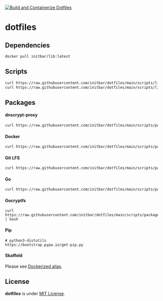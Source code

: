 [![Build and Containerize Dotfiles](https://github.com/initbar/dotfiles/actions/workflows/docker-build-deploy.yml/badge.svg?branch=main)](https://github.com/initbar/dotfiles/actions/workflows/docker-build-deploy.yml)

# dotfiles

## Dependencies

```bash
docker pull initbar/lib:latest
```

## Scripts

```bash
curl https://raw.githubusercontent.com/initbar/dotfiles/main/scripts/linux-cli.sh | bash
curl https://raw.githubusercontent.com/initbar/dotfiles/main/scripts/linux-gui.sh | bash
```

## Packages

#### dnscrypt-proxy

```bash
curl https://raw.githubusercontent.com/initbar/dotfiles/main/scripts/packages/dnscrypt-proxy.sh | bash
```

#### Docker

```bash
curl https://raw.githubusercontent.com/initbar/dotfiles/main/scripts/packages/docker.sh | bash
```

#### Git LFS

```bash
curl https://raw.githubusercontent.com/initbar/dotfiles/main/scripts/packages/git-lfs.sh | bash
```

#### Go

```bash
curl https://raw.githubusercontent.com/initbar/dotfiles/main/scripts/packages/go.sh | bash
```

#### Gocryptfs

```
curl https://raw.githubusercontent.com/initbar/dotfiles/main/scripts/packages/gocryptfs.sh | bash
```

#### Pip

```
# python3-distutils
https://bootstrap.pypa.io/get-pip.py
```

#### Skaffold

Please see [Dockerized alias](./internal/cli/bash/bash_aliases.sh).

## License

**dotfiles** is under [MIT License](./LICENSE).
